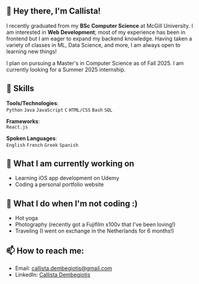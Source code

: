 ## 👋 Hey there, I'm Callista!

I recently graduated from my **BSc Computer Science** at McGill University. I am interested in **Web Development**; most of my experience has been in frontend but I am eager to expand my backend knowledge. Having taken a variety of classes in ML, Data Science, and more, I am always open to learning new things! 

I plan on pursuing a Master's in Computer Science as of Fall 2025. I am currently looking for a Summer 2025 internship. 


## 🚀 **Skills**

**Tools/Technologies**:  
`Python` `Java` `JavaScript` `C` `HTML/CSS` `Bash` `SQL`

**Frameworks**:  
`React.js`

**Spoken Languages**:  
`English` `French` `Greek` `Spanish`


## 🌱 What I am currently working on
- Learning iOS app development on Udemy
- Coding a personal portfolio website

## 🌟 What I do when I'm not coding :)
- Hot yoga
- Photography (recently got a Fujifilm x100v that I've been loving!)
- Traveling (I went on exchange in the Netherlands for 6 months!)

## 📫 **How to reach me**:
- Email: [callista.dembegiotis@gmail.com](mailto:callista.dembegiotis@gmail.com)
- LinkedIn: [Callista Dembegiotis](https://linkedin.com/in/callista-dembegiotis)

<!--
## My Github Stats
[Anurag's GitHub stats](https://github-readme-stats.vercel.app/api?username=callistadem&show_icons=true&theme=radical)



<!--
**Callistadem/Callistadem** is a ✨ _special_ ✨ repository because its `README.md` (this file) appears on your GitHub profile.

Here are some ideas to get you started:

- 🔭 I’m currently working on ...
- 🌱 I’m currently learning ...
- 👯 I’m looking to collaborate on ...
- 🤔 I’m looking for help with ...
- 💬 Ask me about ...
- 📫 How to reach me: ...
- 😄 Pronouns: ...
- ⚡ Fun fact: ...
-->
